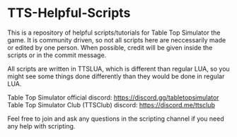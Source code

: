 # TTS-Helpful-Scripts
This is a repository of helpful scripts/tutorials for Table Top Simulator the game.
It is community driven, so not all scripts here are neccessarily made or edited by one person. 
When possible, credit will be given inside the scripts or in the commit message.

All scripts are written in TTSLUA, which is different than regular LUA, so you might see some things done differently than they would be done in regular LUA.



Table Top Simulator official discord: https://discord.gg/tabletopsimulator
Table Top Simulator Club (TTSClub) discord: https://discord.me/ttsclub

Feel free to join and ask any questions in the scripting channel if you need any help with scripting.
